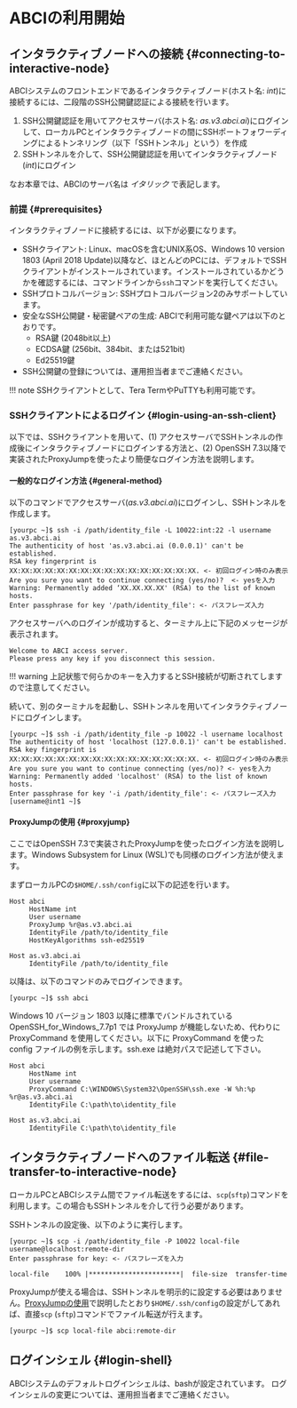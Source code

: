 # ABCIの利用開始

## インタラクティブノードへの接続 {#connecting-to-interactive-node}

ABCIシステムのフロントエンドであるインタラクティブノード(ホスト名: *int*)に接続するには、二段階のSSH公開鍵認証による接続を行います。

1. SSH公開鍵認証を用いてアクセスサーバ(ホスト名: *as.v3.abci.ai*)にログインして、ローカルPCとインタラクティブノードの間にSSHポートフォワーディングによるトンネリング（以下「SSHトンネル」という）を作成
2. SSHトンネルを介して、SSH公開鍵認証を用いてインタラクティブノード(*int*)にログイン

なお本章では、ABCIのサーバ名は *イタリック* で表記します。

### 前提 {#prerequisites}

インタラクティブノードに接続するには、以下が必要になります。

* SSHクライアント: Linux、macOSを含むUNIX系OS、Windows 10 version 1803 (April 2018 Update)以降など、ほとんどのPCには、デフォルトでSSHクライアントがインストールされています。インストールされているかどうかを確認するには、コマンドラインから``ssh``コマンドを実行してください。
* SSHプロトコルバージョン: SSHプロトコルバージョン2のみサポートしています。
* 安全なSSH公開鍵・秘密鍵ペアの生成: ABCIで利用可能な鍵ペアは以下のとおりです。
	* RSA鍵 (2048bit以上)
	* ECDSA鍵 (256bit、384bit、または521bit)
	* Ed25519鍵
* SSH公開鍵の登録については、運用担当者までご連絡ください。

!!! note
    SSHクライアントとして、Tera TermやPuTTYも利用可能です。

### SSHクライアントによるログイン {#login-using-an-ssh-client}

以下では、SSHクライアントを用いて、(1) アクセスサーバでSSHトンネルの作成後にインタラクティブノードにログインする方法と、(2) OpenSSH 7.3以降で実装されたProxyJumpを使ったより簡便なログイン方法を説明します。

#### 一般的なログイン方法 {#general-method}

以下のコマンドでアクセスサーバ(*as.v3.abci.ai*)にログインし、SSHトンネルを作成します。

```
[yourpc ~]$ ssh -i /path/identity_file -L 10022:int:22 -l username as.v3.abci.ai
The authenticity of host 'as.v3.abci.ai (0.0.0.1)' can't be established.
RSA key fingerprint is XX:XX:XX:XX:XX:XX:XX:XX:XX:XX:XX:XX:XX:XX:XX:XX. <- 初回ログイン時のみ表示
Are you sure you want to continue connecting (yes/no)?  <- yesを入力
Warning: Permanently added ‘XX.XX.XX.XX' (RSA) to the list of known hosts.
Enter passphrase for key '/path/identity_file': <- パスフレーズ入力
```


アクセスサーバへのログインが成功すると、ターミナル上に下記のメッセージが表示されます。

```
Welcome to ABCI access server.
Please press any key if you disconnect this session.
```

!!! warning
    上記状態で何らかのキーを入力するとSSH接続が切断されてしますので注意してください。

続いて、別のターミナルを起動し、SSHトンネルを用いてインタラクティブノードにログインします。

```
[yourpc ~]$ ssh -i /path/identity_file -p 10022 -l username localhost
The authenticity of host 'localhost (127.0.0.1)' can't be established.
RSA key fingerprint is XX:XX:XX:XX:XX:XX:XX:XX:XX:XX:XX:XX:XX:XX:XX:XX. <- 初回ログイン時のみ表示
Are you sure you want to continue connecting (yes/no)? <- yesを入力
Warning: Permanently added 'localhost' (RSA) to the list of known hosts.
Enter passphrase for key '-i /path/identity_file': <- パスフレーズ入力
[username@int1 ~]$
```

#### ProxyJumpの使用 {#proxyjump}

ここではOpenSSH 7.3で実装されたProxyJumpを使ったログイン方法を説明します。Windows Subsystem for Linux (WSL)でも同様のログイン方法が使えます。

まずローカルPCの``$HOME/.ssh/config``に以下の記述を行います。

```
Host abci
     HostName int
     User username
     ProxyJump %r@as.v3.abci.ai
     IdentityFile /path/to/identity_file
     HostKeyAlgorithms ssh-ed25519

Host as.v3.abci.ai
     IdentityFile /path/to/identity_file
```

以降は、以下のコマンドのみでログインできます。

```
[yourpc ~]$ ssh abci
```

Windows 10 バージョン 1803 以降に標準でバンドルされている OpenSSH_for_Windows_7.7p1 では ProxyJump が機能しないため、代わりに ProxyCommand を使用してください。以下に ProxyCommand を使った config ファイルの例を示します。ssh.exe は絶対パスで記述して下さい。

```
Host abci
     HostName int
     User username
     ProxyCommand C:\WINDOWS\System32\OpenSSH\ssh.exe -W %h:%p %r@as.v3.abci.ai
     IdentityFile C:\path\to\identity_file

Host as.v3.abci.ai
     IdentityFile C:\path\to\identity_file
```

## インタラクティブノードへのファイル転送 {#file-transfer-to-interactive-node}

ローカルPCとABCIシステム間でファイル転送をするには、`scp`(`sftp`)コマンドを利用します。この場合もSSHトンネルを介して行う必要があります。

SSHトンネルの設定後、以下のように実行します。

```
[yourpc ~]$ scp -i /path/identity_file -P 10022 local-file username@localhost:remote-dir
Enter passphrase for key: <- パスフレーズを入力
    
local-file    100% |***********************|  file-size  transfer-time
```

ProxyJumpが使える場合は、SSHトンネルを明示的に設定する必要はありません。[ProxyJumpの使用](#proxyjump)で説明したとおり``$HOME/.ssh/config``の設定がしてあれば、直接`scp` (`sftp`)コマンドでファイル転送が行えます。

```
[yourpc ~]$ scp local-file abci:remote-dir
```

## ログインシェル {#login-shell}

ABCIシステムのデフォルトログインシェルは、bashが設定されています。
ログインシェルの変更については、運用担当者までご連絡ください。
